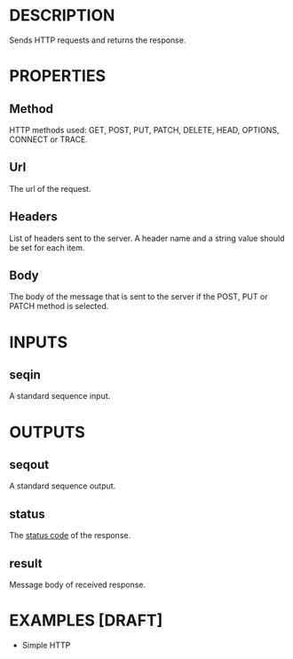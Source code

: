 # DESCRIPTION

Sends HTTP requests and returns the response.

# PROPERTIES

## Method

HTTP methods used: GET, POST, PUT, PATCH, DELETE, HEAD, OPTIONS, CONNECT or TRACE.

## Url

The url of the request.

## Headers

List of headers sent to the server. A header name and a string value should be set for each item.

## Body

The body of the message that is sent to the server if the POST, PUT or PATCH method is selected.

# INPUTS

## seqin

A standard sequence input.

# OUTPUTS

## seqout

A standard sequence output.

## status

The [status code](https://developer.mozilla.org/en-US/docs/Web/HTTP/Status) of the response.

## result

Message body of received response.

# EXAMPLES [DRAFT]

-   Simple HTTP
